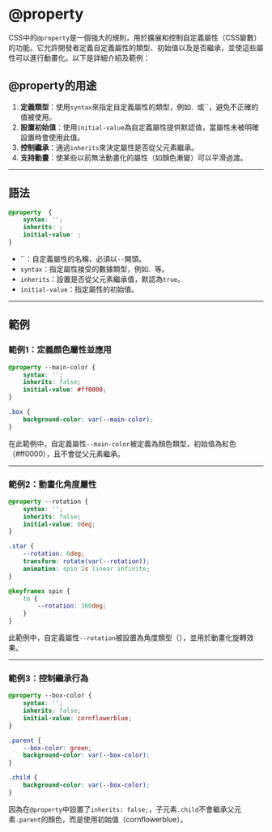 # @property

CSS中的`@property`是一個強大的規則，用於擴展和控制自定義屬性（CSS變數）的功能。它允許開發者定義自定義屬性的類型、初始值以及是否繼承，並使這些屬性可以進行動畫化。以下是詳細介紹及範例：

## **@property的用途**
1. **定義類型**：使用`syntax`來指定自定義屬性的類型，例如``、``或``，避免不正確的值被使用。
2. **設置初始值**：使用`initial-value`為自定義屬性提供默認值，當屬性未被明確設置時會使用此值。
3. **控制繼承**：通過`inherits`來決定屬性是否從父元素繼承。
4. **支持動畫**：使某些以前無法動畫化的屬性（如顏色漸變）可以平滑過渡。

---

## **語法**
```css
@property  {
    syntax: '';
    inherits: ;
    initial-value: ;
}
```

- ``：自定義屬性的名稱，必須以`--`開頭。
- `syntax`：指定屬性接受的數據類型，例如``、``等。
- `inherits`：設置是否從父元素繼承值，默認為`true`。
- `initial-value`：指定屬性的初始值。

---

## **範例**

### 範例1：定義顏色屬性並應用
```css
@property --main-color {
    syntax: '';
    inherits: false;
    initial-value: #ff0000;
}

.box {
    background-color: var(--main-color);
}
```
在此範例中，自定義屬性`--main-color`被定義為顏色類型，初始值為紅色（#ff0000），且不會從父元素繼承。

---

### 範例2：動畫化角度屬性
```css
@property --rotation {
    syntax: '';
    inherits: false;
    initial-value: 0deg;
}

.star {
    --rotation: 0deg;
    transform: rotate(var(--rotation));
    animation: spin 2s linear infinite;
}

@keyframes spin {
    to {
        --rotation: 360deg;
    }
}
```
此範例中，自定義屬性`--rotation`被設置為角度類型（），並用於動畫化旋轉效果。

---

### 範例3：控制繼承行為
```css
@property --box-color {
    syntax: '';
    inherits: false;
    initial-value: cornflowerblue;
}

.parent {
    --box-color: green;
    background-color: var(--box-color);
}

.child {
    background-color: var(--box-color);
}
```
因為在`@property`中設置了`inherits: false;`，子元素`.child`不會繼承父元素`.parent`的顏色，而是使用初始值（cornflowerblue）。